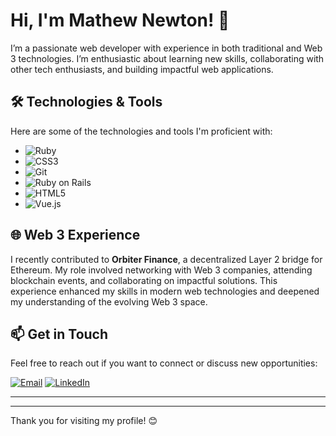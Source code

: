 # Hi, I'm Mathew Newton! 👋

I’m a passionate web developer with experience in both traditional and Web 3 technologies. I’m enthusiastic about learning new skills, collaborating with other tech enthusiasts, and building impactful web applications.

## 🛠️ Technologies & Tools

Here are some of the technologies and tools I'm proficient with:

- ![Ruby](https://img.shields.io/badge/-Ruby-%23CC342D?logo=ruby&logoColor=white)
- ![CSS3](https://img.shields.io/badge/-CSS3-%231572B6?logo=css3&logoColor=white)
- ![Git](https://img.shields.io/badge/-Git-%23F05032?logo=git&logoColor=white)
- ![Ruby on Rails](https://img.shields.io/badge/-Ruby%20on%20Rails-%23CC0000?logo=ruby&logoColor=white)
- ![HTML5](https://img.shields.io/badge/-HTML5-%23E34F26?logo=html5&logoColor=white)
- ![Vue.js](https://img.shields.io/badge/-Vue.js-%234FC08D?logo=vue.js&logoColor=white)

## 🌐 Web 3 Experience

I recently contributed to **Orbiter Finance**, a decentralized Layer 2 bridge for Ethereum. My role involved networking with Web 3 companies, attending blockchain events, and collaborating on impactful solutions. This experience enhanced my skills in modern web technologies and deepened my understanding of the evolving Web 3 space.

## 📫 Get in Touch

Feel free to reach out if you want to connect or discuss new opportunities:

[![Email](https://img.shields.io/static/v1?message=Email&logo=gmail&label=&color=D14836&logoColor=white&style=for-the-badge)](mailto:mathewnewton1994@gmail.com)
[![LinkedIn](https://img.shields.io/static/v1?message=LinkedIn&logo=linkedin&label=&color=0077B5&logoColor=white&style=for-the-badge)](https://www.linkedin.com/in/mathew-newton1)

---

---

Thank you for visiting my profile! 😊

